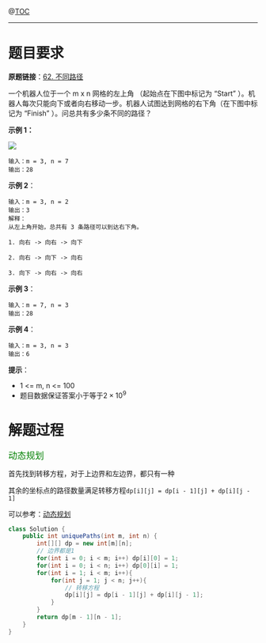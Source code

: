 @[TOC](目录😏)

***

# 题目要求

**原题链接**：[62. 不同路径](https://leetcode-cn.com/problems/unique-paths/)

一个机器人位于一个 m x n 网格的左上角 （起始点在下图中标记为 “Start” ）。机器人每次只能向下或者向右移动一步。机器人试图达到网格的右下角（在下图中标记为 “Finish” ）。问总共有多少条不同的路径？

**示例 1：**

![](https://i.loli.net/2020/12/30/kiOoQW1jC8zuYLZ.png)

```
输入：m = 3, n = 7
输出：28
```

**示例 2**：

```
输入：m = 3, n = 2
输出：3
解释：
从左上角开始，总共有 3 条路径可以到达右下角。

1. 向右 -> 向右 -> 向下

2. 向右 -> 向下 -> 向右

3. 向下 -> 向右 -> 向右
```

**示例 3**：

```
输入：m = 7, n = 3
输出：28
```

**示例 4**：

```
输入：m = 3, n = 3
输出：6
```

**提示**：

- 1 <= m, n <= 100
- 题目数据保证答案小于等于$2 \times 10^9$

# 解题过程

<font color=green size=4>动态规划</font>

首先找到转移方程，对于上边界和左边界，都只有一种

其余的坐标点的路径数量满足转移方程`dp[i][j] = dp[i - 1][j] + dp[i][j - 1]`

可以参考：[动态规划](https://leetcode-cn.com/problems/unique-paths/solution/dong-tai-gui-hua-by-powcai-2/)

```java
class Solution {
    public int uniquePaths(int m, int n) {
        int[][] dp = new int[m][n];
        // 边界都是1
        for(int i = 0; i < m; i++) dp[i][0] = 1;
        for(int i = 0; i < n; i++) dp[0][i] = 1;
        for(int i = 1; i < m; i++){
            for(int j = 1; j < n; j++){
                // 转移方程
                dp[i][j] = dp[i - 1][j] + dp[i][j - 1];
            }
        }
        return dp[m - 1][n - 1];
    }
}
```

